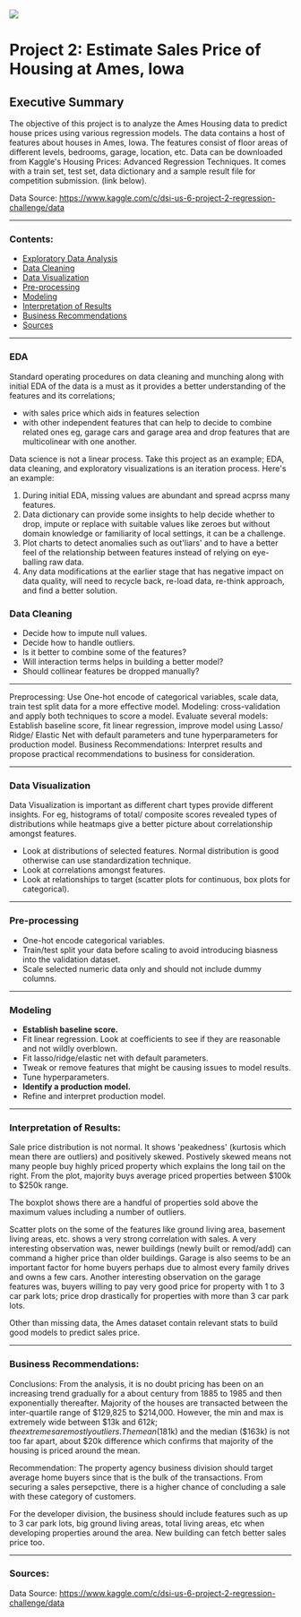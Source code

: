 # ![](https://ga-dash.s3.amazonaws.com/production/assets/logo-9f88ae6c9c3871690e33280fcf557f33.png) 

# Project 2: Estimate Sales Price of Housing at Ames, Iowa


## Executive Summary

The objective of this project is to analyze the Ames Housing data to predict house prices using various regression models. The data contains a host of features about houses in Ames, Iowa. The features consist of floor areas of different levels, bedrooms, garage, location, etc. Data can be downloaded from Kaggle's Housing Prices: Advanced Regression Techniques. It comes with a train set, test set, data dictionary and a sample result file for competition submission. (link below).

Data Source: https://www.kaggle.com/c/dsi-us-6-project-2-regression-challenge/data

---


### Contents:

- [Exploratory Data Analysis](EDA)
- [Data Cleaning](#Data-Cleaning)
- [Data Visualization](#Data-Visualization)
- [Pre-processing](#Pre-processing)
- [Modeling](#Modeling)
- [Interpretation of Results](#Interpretation-of-Results)
- [Business Recommendations](#Business-Recommendations)
- [Sources](#Sources)

---

### EDA

Standard operating procedures on data cleaning and munching along with initial EDA of the data is a must as it provides a better understanding of the features and its correlations;
- with sales price which aids in features selection
- with other independent features that can help to decide to combine related ones eg, garage cars and garage area and drop features that are multicolinear with one another.

Data science is not a linear process. Take this project as an example; EDA, data cleaning, and exploratory visualizations is an iteration process. Here's an example:

1. During initial EDA, missing values are abundant and spread acprss many features.
2. Data dictionary can provide some insights to help decide whether to drop, impute or replace with suitable values like zeroes but without domain knowledge or familiarity of local settings, it can be a challenge. 
3. Plot charts to detect anomalies such as out'liars' and to have a better feel of the relationship between features instead of relying on eye-balling raw data.
4. Any data modifications at the earlier stage that has negative impact on data quality, will need to recycle back, re-load data, re-think approach, and find a better solution.


### Data Cleaning
- Decide how to impute null values.
- Decide how to handle outliers.
- Is it better to combine some of the features?
- Will interaction terms helps in building a better model?
- Should collinear features be dropped manually?

---

Preprocessing: Use One-hot encode of categorical variables, scale data, train test split data for a more effective model.
Modeling: cross-validation and apply both techniques to score a model.
Evaluate several models: Establish baseline score, fit linear regression, improve model using Lasso/ Ridge/ Elastic Net with default parameters and tune hyperparameters for production model.
Business Recommendations: Interpret results and propose practical recommendations to business for consideration.

---

### Data Visualization
Data Visualization is important as different chart types provide different insights. For eg, histograms of total/ composite scores revealed types of distributions while heatmaps give a better picture about correlationship amongst features.

- Look at distributions of selected features. Normal distribution is good otherwise can use standardization technique.
- Look at correlations amongst features.
- Look at relationships to target (scatter plots for continuous, box plots for categorical).

---

### Pre-processing
- One-hot encode categorical variables.
- Train/test split your data before scaling to avoid introducing biasness into the validation dataset.
- Scale selected numeric data only and should not include dummy columns.

---

### Modeling
- **Establish baseline score.**
- Fit linear regression. Look at coefficients to see if they are reasonable and not wildly overblown.
- Fit lasso/ridge/elastic net with default parameters.
- Tweak or remove features that might be causing issues to model results.
- Tune hyperparameters.
- **Identify a production model.**
- Refine and interpret production model.

---

### Interpretation of Results:
Sale price distribution is not normal. It shows 'peakedness' (kurtosis which mean there are outliers) and positively skewed. Postively skewed means not many people buy highly priced property which explains the long tail on the right. From the plot, majority buys average
priced properties between $100k to $250k range.

The boxplot shows there are a handful of properties sold above the maximum values including a number of outliers.

Scatter plots on the some of the features like ground living area, basement living areas, etc. shows a very strong correlation with sales. A very interesting observation was, newer buildings (newly built or remod/add) can command a higher price than older buildings. Garage is also seems to be an important factor for home buyers perhaps due to almost every family drives and owns a few cars. Another interesting observation on the garage features was, buyers willing to pay very good price for property with 1 to 3 car park lots; price drop drastically for properties with more than 3 car park lots.

Other than missing data, the Ames dataset contain relevant stats to build good models to predict sales price.

---

### Business Recommendations:

Conclusions:
From the analysis, it is no doubt pricing has been on an increasing trend gradually for a about century from 1885 to 1985 and then exponentially thereafter. Majority of the houses are transacted between the inter-quartile range of $129,825 to $214,000. However, the min and max is extremely wide between $13k and $612k; the extremes are mostly outliers. The mean ($181k) and the median ($163k) is not too far apart, about $20k difference which confirms that majority of the housing is priced around the mean.

Recommendation:
The property agency business division should target average home buyers since that is the bulk of the transactions. From securing a sales persepctive, there is a higher chance of concluding a sale with these category of customers.

For the developer division, the business should include features such as up to 3 car park lots, big ground living areas, total living areas, etc when developing properties around the area. New building can fetch better sales price too.

---

### Sources:
Data Source: https://www.kaggle.com/c/dsi-us-6-project-2-regression-challenge/data